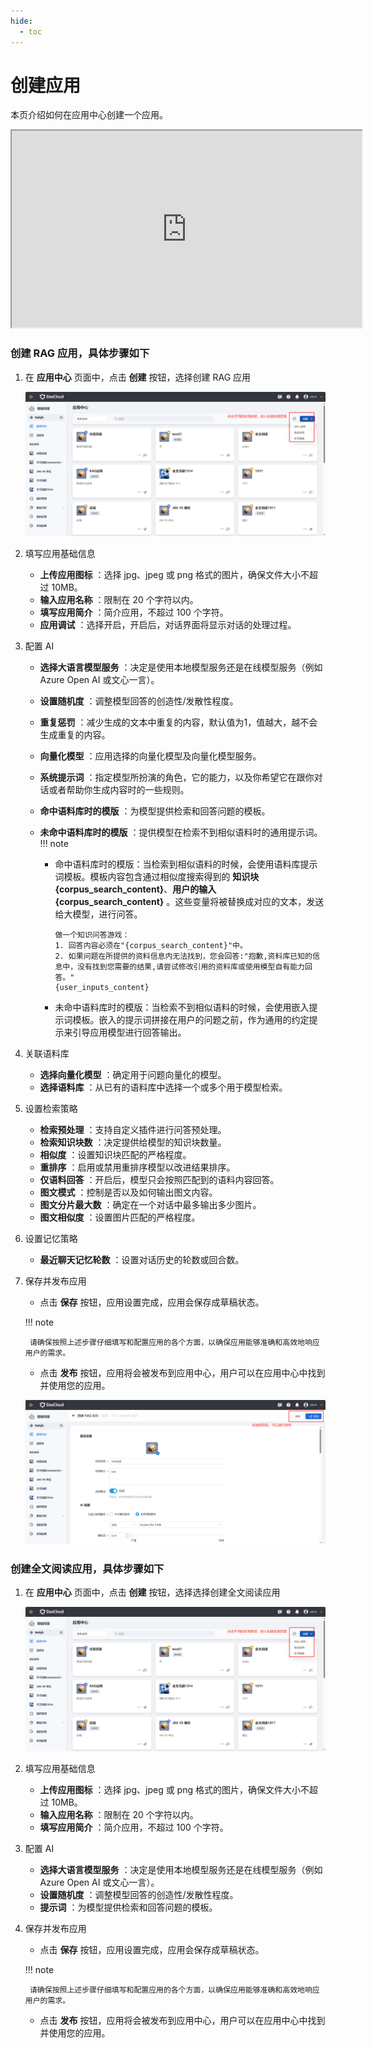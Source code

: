 ```yaml
---
hide:
  - toc
---
```


# 创建应用

本页介绍如何在应用中心创建一个应用。

<div class="video-container">
<iframe width="560" height="315" src="https://harbor-test2.cn-sh2.ufileos.com/drun/deploy-qa.mp4" title="部署应用教学" allow="accelerometer; autoplay; clipboard-write; encrypted-media; gyroscope; picture-in-picture; web-share" allowfullscreen></iframe>
</div>

### 创建 RAG 应用，具体步骤如下

1. 在 **应用中心** 页面中，点击 **创建** 按钮，选择创建 RAG 应用

    ![应用中心](../../images/app-center.jpg)

2. 填写应用基础信息

    - **上传应用图标** ：选择 jpg、jpeg 或 png 格式的图片，确保文件大小不超过 10MB。
    - **输入应用名称** ：限制在 20 个字符以内。
    - **填写应用简介** ：简介应用，不超过 100 个字符。
    - **应用调试** ：选择开启，开启后，对话界面将显示对话的处理过程。

3. 配置 AI

    - **选择大语言模型服务** ：决定是使用本地模型服务还是在线模型服务（例如 Azure Open AI 或文心一言）。
    - **设置随机度** ：调整模型回答的创造性/发散性程度。
    - **重复惩罚** ：减少生成的文本中重复的内容，默认值为1，值越大，越不会生成重复的内容。
    - **向量化模型** ：应用选择的向量化模型及向量化模型服务。
    - **系统提示词** ：指定模型所扮演的角色，它的能力，以及你希望它在跟你对话或者帮助你生成内容时的一些规则。
    - **命中语料库时的模版** ：为模型提供检索和回答问题的模板。
    - **未命中语料库时的模版** ：提供模型在检索不到相似语料时的通用提示词。
    !!! note

        - 命中语料库时的模版：当检索到相似语料的时候，会使用语料库提示词模板。模板内容包含通过相似度搜索得到的 **知识块
        {corpus_search_content}**、**用户的输入 {corpus_search_content}** 。这些变量将被替换成对应的文本，发送给大模型，进行问答。

            ```template
            做一个知识问答游戏：
            1. 回答内容必须在"{corpus_search_content}"中。
            2. 如果问题在所提供的资料信息内无法找到，您会回答:"抱歉,资料库已知的信息中，没有找到您需要的结果,请尝试修改引用的资料库或使用模型自有能力回答。"
            {user_inputs_content}
            ```

        - 未命中语料库时的模版：当检索不到相似语料的时候，会使用嵌入提示词模板。嵌入的提示词拼接在用户的问题之前，作为通用的约定提示来引导应用模型进行回答输出。

4. 关联语料库

    - **选择向量化模型** ：确定用于问题向量化的模型。
    - **选择语料库** ：从已有的语料库中选择一个或多个用于模型检索。

5. 设置检索策略
    - **检索预处理** ：支持自定义插件进行问答预处理。
    - **检索知识块数** ：决定提供给模型的知识块数量。
    - **相似度** ：设置知识块匹配的严格程度。
    - **重排序** ：启用或禁用重排序模型以改进结果排序。
    - **仅语料回答** ：开启后，模型只会按照匹配到的语料内容回答。
    - **图文模式** ：控制是否以及如何输出图文内容。
    - **图文分片最大数** ：确定在一个对话中最多输出多少图片。
    - **图文相似度** ：设置图片匹配的严格程度。

6. 设置记忆策略

    - **最近聊天记忆轮数** ：设置对话历史的轮数或回合数。

7. 保存并发布应用

    - 点击 **保存** 按钮，应用设置完成，应用会保存成草稿状态。
      
    !!! note

        请确保按照上述步骤仔细填写和配置应用的各个方面，以确保应用能够准确和高效地响应用户的需求。

    - 点击 **发布** 按钮，应用将会被发布到应用中心，用户可以在应用中心中找到并使用您的应用。

    ![发布应用](images/publish-app.jpg)

### 创建全文阅读应用，具体步骤如下

1. 在 **应用中心** 页面中，点击 **创建** 按钮，选择选择创建全文阅读应用

    ![应用中心](../../images/app-center.jpg)

2. 填写应用基础信息

    - **上传应用图标** ：选择 jpg、jpeg 或 png 格式的图片，确保文件大小不超过 10MB。
    - **输入应用名称** ：限制在 20 个字符以内。
    - **填写应用简介** ：简介应用，不超过 100 个字符。

3. 配置 AI

    - **选择大语言模型服务** ：决定是使用本地模型服务还是在线模型服务（例如 Azure Open AI 或文心一言）。
    - **设置随机度** ：调整模型回答的创造性/发散性程度。
    - **提示词** ：为模型提供检索和回答问题的模板。

4. 保存并发布应用

    - 点击 **保存** 按钮，应用设置完成，应用会保存成草稿状态。
      
    !!! note

        请确保按照上述步骤仔细填写和配置应用的各个方面，以确保应用能够准确和高效地响应用户的需求。

    - 点击 **发布** 按钮，应用将会被发布到应用中心，用户可以在应用中心中找到并使用您的应用。